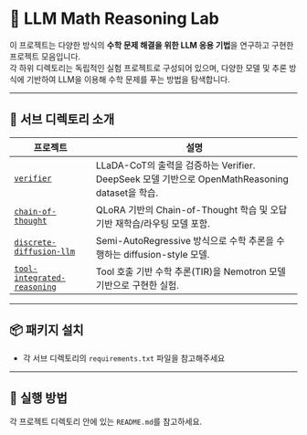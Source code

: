 # 🧮 LLM Math Reasoning Lab

이 프로젝트는 다양한 방식의 **수학 문제 해결을 위한 LLM 응용 기법**을 연구하고 구현한 프로젝트 모음입니다.  
각 하위 디렉토리는 독립적인 실험 프로젝트로 구성되어 있으며, 다양한 모델 및 추론 방식에 기반하여 LLM을 이용해 수학 문제를 푸는 방법을 탐색합니다.

---

## 📂 서브 디렉토리 소개

| 프로젝트 | 설명 |
|----------|------|
| [`verifier`](verifier/) | LLaDA-CoT의 출력을 검증하는 Verifier. DeepSeek 모델 기반으로 OpenMathReasoning dataset을 학습. |
| [`chain-of-thought`](chain-of-thought/) | QLoRA 기반의 Chain-of-Thought 학습 및 오답 기반 재학습/라우팅 모델 포함. |
| [`discrete-diffusion-llm`](discrete-diffusion-llm/) | Semi-AutoRegressive 방식으로 수학 추론을 수행하는 diffusion-style 모델. |
| [`tool-integrated-reasoning`](tool-integrated-reasoning/) | Tool 호출 기반 수학 추론(TIR)을 Nemotron 모델 기반으로 구현한 실험. |

---

## 📦 패키지 설치

- 각 서브 디렉토리의 `requirements.txt` 파일을 참고해주세요

---

## 🚀 실행 방법

각 프로젝트 디렉토리 안에 있는 `README.md`를 참고하세요.
